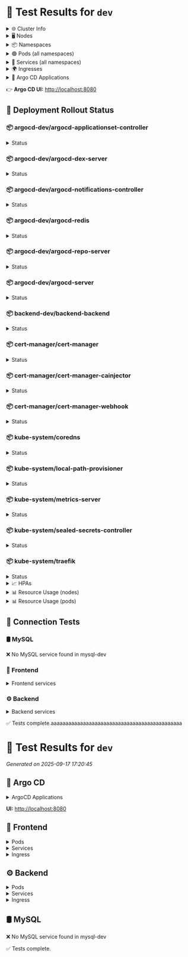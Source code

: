 # 🧪 Test Results for `dev`

<details><summary>🌐 Cluster Info</summary>

```bash
Kubernetes control plane is running at https://0.0.0.0:37653
CoreDNS is running at https://0.0.0.0:37653/api/v1/namespaces/kube-system/services/kube-dns:dns/proxy
Metrics-server is running at https://0.0.0.0:37653/api/v1/namespaces/kube-system/services/https:metrics-server:https/proxy

To further debug and diagnose cluster problems, use 'kubectl cluster-info dump'.
```
</details>

<details><summary>🖥️ Nodes</summary>

```bash
NAME                      STATUS   ROLES                  AGE   VERSION        INTERNAL-IP   EXTERNAL-IP   OS-IMAGE           KERNEL-VERSION     CONTAINER-RUNTIME
k3d-vyking-dev-agent-0    Ready    <none>                 17m   v1.31.5+k3s1   172.18.0.4    <none>        K3s v1.31.5+k3s1   6.8.0-79-generic   containerd://1.7.23-k3s2
k3d-vyking-dev-agent-1    Ready    <none>                 17m   v1.31.5+k3s1   172.18.0.3    <none>        K3s v1.31.5+k3s1   6.8.0-79-generic   containerd://1.7.23-k3s2
k3d-vyking-dev-server-0   Ready    control-plane,master   18m   v1.31.5+k3s1   172.18.0.2    <none>        K3s v1.31.5+k3s1   6.8.0-79-generic   containerd://1.7.23-k3s2
```
</details>

<details><summary>📦 Namespaces</summary>

```bash
NAME              STATUS   AGE
argocd-dev        Active   7m36s
backend-dev       Active   12s
cert-manager      Active   2m10s
default           Active   18m
frontend-dev      Active   12s
kube-node-lease   Active   18m
kube-public       Active   18m
kube-system       Active   18m
mysql-dev         Active   2m20s
```
</details>

<details><summary>🟢 Pods (all namespaces)</summary>

```bash
NAMESPACE      NAME                                                READY   STATUS              RESTARTS   AGE    IP          NODE                      NOMINATED NODE   READINESS GATES
argocd-dev     argocd-application-controller-0                     1/1     Running             0          6m6s   10.42.0.6   k3d-vyking-dev-agent-0    <none>           <none>
argocd-dev     argocd-applicationset-controller-78f49df558-zrtkx   1/1     Running             0          6m8s   10.42.2.6   k3d-vyking-dev-server-0   <none>           <none>
argocd-dev     argocd-dex-server-796678d5bc-kvfxb                  1/1     Running             0          6m8s   10.42.1.6   k3d-vyking-dev-agent-1    <none>           <none>
argocd-dev     argocd-notifications-controller-6d84bf8458-xlf75    1/1     Running             0          6m8s   10.42.2.8   k3d-vyking-dev-server-0   <none>           <none>
argocd-dev     argocd-redis-7c7fb7fc74-qhcc9                       1/1     Running             0          6m8s   10.42.2.7   k3d-vyking-dev-server-0   <none>           <none>
argocd-dev     argocd-repo-server-d587f667c-7t2md                  1/1     Running             0          6m8s   10.42.0.5   k3d-vyking-dev-agent-0    <none>           <none>
argocd-dev     argocd-server-556b554c94-wlgk8                      1/1     Running             0          6m6s   10.42.1.7   k3d-vyking-dev-agent-1    <none>           <none>
backend-dev    backend-backend-66c96df8b-8kdpv                     0/1     ContainerCreating   0          3s     <none>      k3d-vyking-dev-server-0   <none>           <none>
backend-dev    backend-backend-66c96df8b-mx6m9                     0/1     ContainerCreating   0          3s     <none>      k3d-vyking-dev-agent-1    <none>           <none>
cert-manager   cert-manager-55c69bf5cf-llmxg                       1/1     Running             0          2m5s   10.42.1.8   k3d-vyking-dev-agent-1    <none>           <none>
cert-manager   cert-manager-cainjector-5765b5f544-fphpz            1/1     Running             0          2m5s   10.42.2.9   k3d-vyking-dev-server-0   <none>           <none>
cert-manager   cert-manager-webhook-6b67444dc9-fmdvp               1/1     Running             0          2m5s   10.42.0.7   k3d-vyking-dev-agent-0    <none>           <none>
kube-system    coredns-ccb96694c-pt4wd                             1/1     Running             0          17m    10.42.0.2   k3d-vyking-dev-agent-0    <none>           <none>
kube-system    helm-install-traefik-crd-vvwmm                      0/1     Completed           0          17m    10.42.1.3   k3d-vyking-dev-agent-1    <none>           <none>
kube-system    helm-install-traefik-lv8vp                          0/1     Completed           2          17m    10.42.2.2   k3d-vyking-dev-server-0   <none>           <none>
kube-system    local-path-provisioner-5cf85fd84d-zm98n             1/1     Running             0          17m    10.42.2.3   k3d-vyking-dev-server-0   <none>           <none>
kube-system    metrics-server-5985cbc9d7-6kmf8                     1/1     Running             0          17m    10.42.1.2   k3d-vyking-dev-agent-1    <none>           <none>
kube-system    sealed-secrets-controller-5655858cbc-cs4qq          1/1     Running             0          17m    10.42.0.3   k3d-vyking-dev-agent-0    <none>           <none>
kube-system    svclb-traefik-97c35943-b6vc2                        2/2     Running             0          16m    10.42.0.4   k3d-vyking-dev-agent-0    <none>           <none>
kube-system    svclb-traefik-97c35943-pbkjg                        2/2     Running             0          16m    10.42.2.4   k3d-vyking-dev-server-0   <none>           <none>
kube-system    svclb-traefik-97c35943-sd2sq                        2/2     Running             0          16m    10.42.1.4   k3d-vyking-dev-agent-1    <none>           <none>
kube-system    traefik-5d45fc8cc9-zvr74                            1/1     Running             0          16m    10.42.1.5   k3d-vyking-dev-agent-1    <none>           <none>
```
</details>

<details><summary>🔌 Services (all namespaces)</summary>

```bash
NAMESPACE      NAME                                    TYPE           CLUSTER-IP      EXTERNAL-IP                        PORT(S)                      AGE    SELECTOR
argocd-dev     argocd-application-controller-metrics   ClusterIP      10.43.128.159   <none>                             8082/TCP                     6m9s   app.kubernetes.io/instance=argocd,app.kubernetes.io/name=argocd-application-controller
argocd-dev     argocd-applicationset-controller        ClusterIP      10.43.232.152   <none>                             7000/TCP                     6m9s   app.kubernetes.io/instance=argocd,app.kubernetes.io/name=argocd-applicationset-controller
argocd-dev     argocd-dex-server                       ClusterIP      10.43.35.45     <none>                             5556/TCP,5557/TCP,5558/TCP   6m9s   app.kubernetes.io/instance=argocd,app.kubernetes.io/name=argocd-dex-server
argocd-dev     argocd-redis                            ClusterIP      10.43.17.65     <none>                             6379/TCP                     6m9s   app.kubernetes.io/instance=argocd,app.kubernetes.io/name=argocd-redis
argocd-dev     argocd-redis-metrics                    ClusterIP      None            <none>                             9121/TCP                     6m9s   app.kubernetes.io/component=redis,app.kubernetes.io/instance=argocd,app.kubernetes.io/name=argocd-redis
argocd-dev     argocd-repo-server                      ClusterIP      10.43.206.118   <none>                             8081/TCP                     6m9s   app.kubernetes.io/instance=argocd,app.kubernetes.io/name=argocd-repo-server
argocd-dev     argocd-repo-server-metrics              ClusterIP      10.43.239.169   <none>                             8084/TCP                     6m9s   app.kubernetes.io/instance=argocd,app.kubernetes.io/name=argocd-repo-server
argocd-dev     argocd-server                           ClusterIP      10.43.197.57    <none>                             80/TCP,443/TCP               6m9s   app.kubernetes.io/instance=argocd,app.kubernetes.io/name=argocd-server
backend-dev    backend-backend                         ClusterIP      10.43.85.249    <none>                             8081/TCP                     5s     app=backend-backend
cert-manager   cert-manager                            ClusterIP      10.43.147.104   <none>                             9402/TCP                     2m7s   app.kubernetes.io/component=controller,app.kubernetes.io/instance=cert-manager,app.kubernetes.io/name=cert-manager
cert-manager   cert-manager-cainjector                 ClusterIP      10.43.118.181   <none>                             9402/TCP                     2m7s   app.kubernetes.io/component=cainjector,app.kubernetes.io/instance=cert-manager,app.kubernetes.io/name=cainjector
cert-manager   cert-manager-webhook                    ClusterIP      10.43.135.175   <none>                             443/TCP,9402/TCP             2m7s   app.kubernetes.io/component=webhook,app.kubernetes.io/instance=cert-manager,app.kubernetes.io/name=webhook
default        kubernetes                              ClusterIP      10.43.0.1       <none>                             443/TCP                      18m    <none>
kube-system    kube-dns                                ClusterIP      10.43.0.10      <none>                             53/UDP,53/TCP,9153/TCP       17m    k8s-app=kube-dns
kube-system    metrics-server                          ClusterIP      10.43.249.132   <none>                             443/TCP                      17m    k8s-app=metrics-server
kube-system    sealed-secrets-controller               ClusterIP      10.43.207.216   <none>                             8080/TCP                     17m    name=sealed-secrets-controller
kube-system    sealed-secrets-controller-metrics       ClusterIP      10.43.105.219   <none>                             8081/TCP                     17m    name=sealed-secrets-controller
kube-system    traefik                                 LoadBalancer   10.43.101.20    172.18.0.2,172.18.0.3,172.18.0.4   80:30537/TCP,443:30579/TCP   16m    app.kubernetes.io/instance=traefik-kube-system,app.kubernetes.io/name=traefik
```
</details>

<details><summary>🌍 Ingresses</summary>

```bash
```
</details>

<details><summary>🚦 Argo CD Applications</summary>

```bash
NAME                   SYNC STATUS   HEALTH STATUS
backend                Synced        Progressing
frontend               Unknown       Healthy
mysql                  Unknown       Healthy
mysql-sealed-secrets   Synced        Healthy
```
</details>

👉 **Argo CD UI:** [http://localhost:8080](http://localhost:8080)

## 🚀 Deployment Rollout Status
### 📦 argocd-dev/argocd-applicationset-controller
<details><summary>Status</summary>

```bash
deployment "argocd-applicationset-controller" successfully rolled out
```
</details>

### 📦 argocd-dev/argocd-dex-server
<details><summary>Status</summary>

```bash
deployment "argocd-dex-server" successfully rolled out
```
</details>

### 📦 argocd-dev/argocd-notifications-controller
<details><summary>Status</summary>

```bash
deployment "argocd-notifications-controller" successfully rolled out
```
</details>

### 📦 argocd-dev/argocd-redis
<details><summary>Status</summary>

```bash
deployment "argocd-redis" successfully rolled out
```
</details>

### 📦 argocd-dev/argocd-repo-server
<details><summary>Status</summary>

```bash
deployment "argocd-repo-server" successfully rolled out
```
</details>

### 📦 argocd-dev/argocd-server
<details><summary>Status</summary>

```bash
deployment "argocd-server" successfully rolled out
```
</details>

### 📦 backend-dev/backend-backend
<details><summary>Status</summary>

```bash
Waiting for deployment "backend-backend" rollout to finish: 0 of 2 updated replicas are available...
⚠️  backend-dev/backend-backend not ready
```
</details>

### 📦 cert-manager/cert-manager
<details><summary>Status</summary>

```bash
deployment "cert-manager" successfully rolled out
```
</details>

### 📦 cert-manager/cert-manager-cainjector
<details><summary>Status</summary>

```bash
deployment "cert-manager-cainjector" successfully rolled out
```
</details>

### 📦 cert-manager/cert-manager-webhook
<details><summary>Status</summary>

```bash
deployment "cert-manager-webhook" successfully rolled out
```
</details>

### 📦 kube-system/coredns
<details><summary>Status</summary>

```bash
deployment "coredns" successfully rolled out
```
</details>

### 📦 kube-system/local-path-provisioner
<details><summary>Status</summary>

```bash
deployment "local-path-provisioner" successfully rolled out
```
</details>

### 📦 kube-system/metrics-server
<details><summary>Status</summary>

```bash
deployment "metrics-server" successfully rolled out
```
</details>

### 📦 kube-system/sealed-secrets-controller
<details><summary>Status</summary>

```bash
deployment "sealed-secrets-controller" successfully rolled out
```
</details>

### 📦 kube-system/traefik
<details><summary>Status</summary>

```bash
deployment "traefik" successfully rolled out
```
</details>

<details><summary>📈 HPAs</summary>

```bash
NAMESPACE     NAME              REFERENCE                    TARGETS                                     MINPODS   MAXPODS   REPLICAS   AGE
backend-dev   backend-backend   Deployment/backend-backend   cpu: <unknown>/70%, memory: <unknown>/70%   2         5         2          24s
```
</details>

<details><summary>📊 Resource Usage (nodes)</summary>

```bash
NAME                      CPU(cores)   CPU(%)   MEMORY(bytes)   MEMORY(%)   
k3d-vyking-dev-agent-0    394m         13%      632Mi           7%          
k3d-vyking-dev-agent-1    467m         15%      543Mi           6%          
k3d-vyking-dev-server-0   551m         18%      1160Mi          14%         
```
</details>

<details><summary>📊 Resource Usage (pods)</summary>

```bash
NAMESPACE      NAME                                                CPU(cores)   MEMORY(bytes)   
argocd-dev     argocd-application-controller-0                     20m          228Mi           
argocd-dev     argocd-applicationset-controller-78f49df558-zrtkx   6m           26Mi            
argocd-dev     argocd-dex-server-796678d5bc-kvfxb                  1m           80Mi            
argocd-dev     argocd-notifications-controller-6d84bf8458-xlf75    5m           20Mi            
argocd-dev     argocd-redis-7c7fb7fc74-qhcc9                       5m           3Mi             
argocd-dev     argocd-repo-server-d587f667c-7t2md                  58m          82Mi            
argocd-dev     argocd-server-556b554c94-wlgk8                      5m           55Mi            
backend-dev    backend-backend-66c96df8b-8kdpv                     82m          42Mi            
backend-dev    backend-backend-66c96df8b-mx6m9                     43m          42Mi            
cert-manager   cert-manager-55c69bf5cf-llmxg                       7m           30Mi            
cert-manager   cert-manager-cainjector-5765b5f544-fphpz            4m           21Mi            
cert-manager   cert-manager-webhook-6b67444dc9-fmdvp               14m          11Mi            
kube-system    coredns-ccb96694c-pt4wd                             13m          22Mi            
kube-system    local-path-provisioner-5cf85fd84d-zm98n             1m           7Mi             
kube-system    metrics-server-5985cbc9d7-6kmf8                     18m          27Mi            
kube-system    sealed-secrets-controller-5655858cbc-cs4qq          8m           17Mi            
kube-system    svclb-traefik-97c35943-b6vc2                        0m           0Mi             
kube-system    svclb-traefik-97c35943-pbkjg                        0m           0Mi             
kube-system    svclb-traefik-97c35943-sd2sq                        0m           0Mi             
kube-system    traefik-5d45fc8cc9-zvr74                            3m           35Mi            
```
</details>

## 🔗 Connection Tests
### 🛢️ MySQL
❌ No MySQL service found in mysql-dev

### 🎨 Frontend
<details><summary>Frontend services</summary>

```bash
```
</details>

### ⚙️ Backend
<details><summary>Backend services</summary>

```bash
NAME              TYPE        CLUSTER-IP     EXTERNAL-IP   PORT(S)    AGE   SELECTOR
backend-backend   ClusterIP   10.43.85.249   <none>        8081/TCP   28s   app=backend-backend
```
</details>

✅ Tests complete.aaaaaaaaaaaaaaaaaaaaaaaaaaaaaaaaaaaaaaaaaaaaa
# 🧪 Test Results for `dev`
_Generated on 2025-09-17 17:20:45_

## 🚦 Argo CD
<details><summary>ArgoCD Applications</summary>

```bash
NAME                   SYNC STATUS   HEALTH STATUS
backend                Synced        Progressing
frontend               Unknown       Healthy
mysql                  Unknown       Healthy
mysql-sealed-secrets   Synced        Healthy
```
</details>

**UI:** [http://localhost:8080](http://localhost:8080)

## 🎨 Frontend
<details><summary>Pods</summary>

```bash
```
</details>

<details><summary>Services</summary>

```bash
```
</details>

<details><summary>Ingress</summary>

```bash
```
</details>

## ⚙️ Backend
<details><summary>Pods</summary>

```bash
NAME                              READY   STATUS    RESTARTS   AGE   IP           NODE                      NOMINATED NODE   READINESS GATES
backend-backend-66c96df8b-8kdpv   0/1     Running   0          28s   10.42.2.11   k3d-vyking-dev-server-0   <none>           <none>
backend-backend-66c96df8b-mx6m9   0/1     Running   0          28s   10.42.1.9    k3d-vyking-dev-agent-1    <none>           <none>
```
</details>

<details><summary>Services</summary>

```bash
NAME              TYPE        CLUSTER-IP     EXTERNAL-IP   PORT(S)    AGE   SELECTOR
backend-backend   ClusterIP   10.43.85.249   <none>        8081/TCP   31s   app=backend-backend
```
</details>

<details><summary>Ingress</summary>

```bash
```
</details>

## 🛢️ MySQL
❌ No MySQL service found in mysql-dev

✅ Tests complete.
